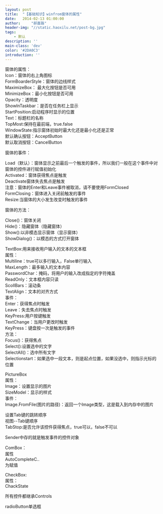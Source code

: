 ```yaml
---
layout: post
title:  "【基础知识】winfrom窗体的属性"
date:   2014-02-13 01:00:00
author:     "郝喜路"
header-img: "//static.haoxilu.net/post-bg.jpg"
tags:
    - 默认
description: ''
main-class: 'dev'
color: '#2DA0C3'
introduction: ''
---
```

窗体的属性：   
Icon：窗体的右上角图标   
FormBoarderStyle：窗体的边线样式   
MaximizeBox： 最大化按钮是否可用   
MinimizeBox：最小化按钮是否可用   
Opacity：透明度   
ShowInTaskbar：是否在任务栏上显示   
StartPosition:启动程序时显示的位置   
Text：标题栏的名称   
TopMost:保持在最前端，true.false   
WindowState:指示窗体初始时最大化还是最小化还是正常   
默认确认按钮：AcceptButton   
默认取消按钮：CancelButton

窗体的事件：

Load（默认）：窗体显示之前最后一个触发的事件，所以我们一般在这个事件中对窗体的控件进行赋值初始化   
Activated：窗体获得焦点是触发   
Deactivate窗体失去焦点是触发   
注意：窗体的Enter和Leave事件被取消，请不要使用FormClosed   
FormClosing：窗体进入关闭前触发的事件   
Resize:当窗体的大小发生改变时触发的事件

窗体的方法：

Close()：窗体关闭   
Hide()：隐藏窗体（隐藏窗体）   
Show():以非模态显示窗体（显示窗体）   
ShowDialog()：以模态的方式打开窗体

TextBox:用来接收用户输入的文本的文本框   
属性：   
Multiline：true可以多行输入，False单行输入   
MaxLength：最多输入的文本内容   
PasswordChar：掩码，将用户的输入改成指定的字符掩盖   
ReadOnly：文本框内容只读   
ScollBars：滚动条   
TextAlign：文本的对齐方式   
事件：   
Enter：获得焦点时触发   
Leave：失去焦点时触发   
KeyPress:用户按键触发   
TextChange：当用户更改时触发   
KeyPress：键盘按一次是触发的事件   
方法：   
Focus()：获得焦点   
Select():设置选中的文字   
SelectAll()：选中所有文字   
Selectionstart：如果选中一段文本，则是起点位置，如果没选中，则指示光标的位置

PictureBox   
属性：   
Image：设置显示的图片   
SizeModel：显示的样式   
事件：   
Image.FromFile(图片的路径)：返回一个Image类型，这是载入到内存中的图片

设置Tab键的跳转顺序   
视图--Tab键顺序   
TabStop:是否允许该控件获得焦点，true可以，false不可以

Sender中存的就是触发事件的控件对象

ComBox：   
属性   
AutoCompleteC..   
为赋值

CheckBox:   
属性：   
ChackState

所有控件都继承Controls

radioButton单选框

